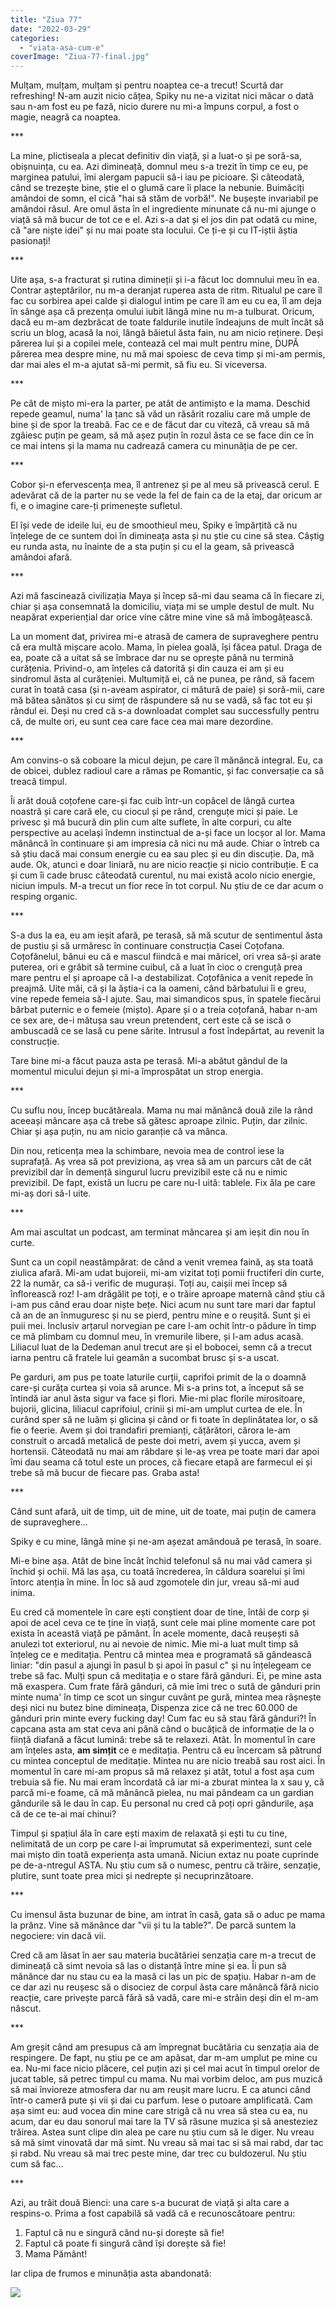 ```yaml
---
title: "Ziua 77"
date: "2022-03-29"
categories: 
  - "viata-asa-cum-e"
coverImage: "Ziua-77-final.jpg"
---
```


Mulțam, mulțam, mulțam și pentru noaptea ce-a trecut! Scurtă dar refreshing! N-am auzit nicio cățea, Spiky nu ne-a vizitat nici măcar o dată sau n-am fost eu pe fază, nicio durere nu mi-a împuns corpul, a fost o magie, neagră ca noaptea. 

\*\*\*

La mine, plictiseala a plecat definitiv din viață, și a luat-o și pe soră-sa, obișnuința, cu ea. Azi dimineață, domnul meu s-a trezit în timp ce eu, pe marginea patului, îmi alergam papucii să-i iau pe picioare. Și câteodată, când se trezește bine, știe el o glumă care îi place la nebunie. Buimăciți amândoi de somn, el cică "hai să stăm de vorbă!". Ne bușește invariabil pe amândoi râsul. Are omul ăsta în el ingrediente minunate că nu-mi ajunge o viață să mă bucur de tot ce e el. Azi s-a dat și el jos din pat odată cu mine, că "are niște idei" și nu mai poate sta locului. Ce ți-e și cu IT-iștii ăștia pasionați!

\*\*\*

Uite așa, s-a fracturat și rutina dimineții și i-a făcut loc domnului meu în ea. Contrar așteptărilor, nu m-a deranjat ruperea asta de ritm. Ritualul pe care îl fac cu sorbirea apei calde și dialogul intim pe care îl am eu cu ea, îl am deja în sânge așa că prezența omului iubit lângă mine nu m-a tulburat. Oricum, dacă eu m-am dezbrăcat de toate faldurile inutile îndeajuns de mult încât să scriu un blog, acasă la noi, lângă băietul ăsta fain, nu am nicio reținere. Deși părerea lui și a copilei mele, contează cel mai mult pentru mine, DUPĂ părerea mea despre mine, nu mă mai spoiesc de ceva timp și mi-am permis, dar mai ales el m-a ajutat să-mi permit, să fiu eu. Si viceversa.

\*\*\*

Pe cât de mișto mi-era la parter, pe atât de antimișto e la mama. Deschid repede geamul, numa' la țanc să văd un răsărit rozaliu care mă umple de bine și de spor la treabă. Fac ce e de făcut dar cu viteză, că vreau să mă zgâiesc puțin pe geam, să mă așez puțin în rozul ăsta ce se face din ce în ce mai intens și la mama nu cadrează camera cu minunăția de pe cer.

\*\*\*

Cobor și-n efervescența mea, îl antrenez și pe al meu să privească cerul. E adevărat că de la parter nu se vede la fel de fain ca de la etaj, dar oricum ar fi, e o imagine care-ți primenește sufletul.

El își vede de ideile lui, eu de smoothieul meu, Spiky e împărțită că nu înțelege de ce suntem doi în dimineața asta și nu știe cu cine să stea. Câștig eu runda asta, nu înainte de a sta puțin și cu el la geam, să privească amândoi afară.

\*\*\*

Azi mă fascinează civilizația Maya și încep să-mi dau seama că în fiecare zi, chiar și așa consemnată la domiciliu, viața mi se umple destul de mult. Nu neapărat experiențial dar orice vine către mine vine să mă îmbogățească.

La un moment dat, privirea mi-e atrasă de camera de supraveghere pentru că era multă mișcare acolo. Mama, în pielea goală, își făcea patul. Draga de ea, poate că a uitat să se îmbrace dar nu se oprește până nu termină curățenia. Privind-o, am înțeles că datorită și din cauza ei am și eu sindromul ăsta al curățeniei. Multumiță ei, că ne punea, pe rând, să facem curat în toată casa (și n-aveam aspirator, ci mătură de paie) și soră-mii, care mă bătea sănătos și cu simț de răspundere să nu se vadă, să fac tot eu și rândul ei. Deși nu cred că s-a downloadat complet sau successfully pentru că, de multe ori, eu sunt cea care face cea mai mare dezordine.

\*\*\*

Am convins-o să coboare la micul dejun, pe care îl mănâncă integral. Eu, ca de obicei, dublez radioul care a rămas pe Romantic, și fac conversație ca să treacă timpul.

Îi arăt două coțofene care-și fac cuib într-un copăcel de lângă curtea noastră și care cară ele, cu ciocul și pe rând, crenguțe mici și paie. Le privesc și mă bucură din plin cum alte suflete, în alte corpuri, cu alte perspective au același îndemn instinctual de a-și face un locșor al lor. Mama mănâncă în continuare și am impresia că nici nu mă aude. Chiar o întreb ca să știu dacă mai consum energie cu ea sau plec și eu din discuție. Da, mă aude. Ok, atunci e doar liniară, nu are nicio reacție și nicio contribuție. E ca și cum îi cade brusc câteodată curentul, nu mai există acolo nicio energie, niciun impuls. M-a trecut un fior rece în tot corpul. Nu știu de ce dar acum o resping organic.

\*\*\*

S-a dus la ea, eu am ieșit afară, pe terasă, să mă scutur de sentimentul ăsta de pustiu și să urmăresc în continuare construcția Casei Coțofana. Coțofănelul, bănui eu că e mascul fiindcă e mai măricel, ori vrea să-și arate puterea, ori e grăbit să termine cuibul, că a luat în cioc o crenguță prea mare pentru el și aproape că l-a destabilizat. Coțofănica a venit repede în preajmă. Uite măi, că și la ăștia-i ca la oameni, când bărbatului îi e greu, vine repede femeia să-l ajute. Sau, mai simandicos spus, în spatele fiecărui bărbat puternic e o femeie (mișto). Apare și o a treia coțofană, habar n-am ce sex are, de-i mătușa sau vreun pretendent, cert este că se iscă o ambuscadă ce se lasă cu pene sărite. Intrusul a fost îndepărtat, au revenit la construcție. 

Tare bine mi-a făcut pauza asta pe terasă. Mi-a abătut gândul de la momentul micului dejun și mi-a împrospătat un strop energia. 

\*\*\*

Cu suflu nou, încep bucătăreala. Mama nu mai mănâncă două zile la rând aceeași mâncare așa că trebe să gătesc aproape zilnic. Puțin, dar zilnic. Chiar și așa puțin, nu am nicio garanție că va mânca.

Din nou, reticența mea la schimbare, nevoia mea de control iese la suprafață. Aș vrea să pot previziona, aș vrea să am un parcurs cât de cât previzibil dar în demență singurul lucru previzibil este că nu e nimic previzibil. De fapt, există un lucru pe care nu-l uită: tablele. Fix ăla pe care mi-aș dori să-l uite.

\*\*\*

Am mai ascultat un podcast, am terminat mâncarea și am ieșit din nou în curte.

Sunt ca un copil neastâmpărat: de când a venit vremea faină, aș sta toată ziulica afară. Mi-am udat bujoreii, mi-am vizitat toți pomii fructiferi din curte, 22 la număr, ca să-i verific de mugurași. Toți au, caișii mei încep să înflorească roz! I-am drăgălit pe toți, e o trăire aproape maternă când știu că i-am pus când erau doar niște bețe. Nici acum nu sunt tare mari dar faptul că an de an înmuguresc și nu se pierd, pentru mine e o reușită. Sunt și ei puii mei. Inclusiv arțarul norvegian pe care l-am ochit într-o pădure în timp ce mă plimbam cu domnul meu, în vremurile libere, și l-am adus acasă. Liliacul luat de la Dedeman anul trecut are și el bobocei, semn că a trecut iarna pentru că fratele lui geamăn a sucombat brusc și s-a uscat.

Pe garduri, am pus pe toate laturile curții, caprifoi primit de la o doamnă care-și curăța curtea și voia să arunce. Mi s-a prins tot, a început să se întindă iar anul ăsta sigur va face și flori. Mie-mi plac florile mirositoare, bujorii, glicina, liliacul caprifoiul, crinii și mi-am umplut curtea de ele. În curând sper să ne luăm și glicina și când or fi toate în deplinătatea lor, o să fie o feerie. Avem și doi trandafiri premianți, cățărători, cărora le-am construit o arcadă metalică de peste doi metri, avem și yucca, avem și hortensii. Câteodată nu mai am răbdare și le-aș vrea pe toate mari dar apoi îmi dau seama că totul este un proces, că fiecare etapă are farmecul ei și trebe să mă bucur de fiecare pas. Graba asta!

\*\*\*

Când sunt afară, uit de timp, uit de mine, uit de toate, mai puțin de camera de supraveghere…

Spiky e cu mine, lângă mine și ne-am așezat amândouă pe terasă, în soare. 

Mi-e bine așa. Atât de bine încât închid telefonul să nu mai văd camera și închid și ochii. Mă las așa, cu toată încrederea, în căldura soarelui și îmi întorc atenția în mine. În loc să aud zgomotele din jur, vreau să-mi aud inima. 

Eu cred că momentele în care ești conștient doar de tine, întâi de corp și apoi de acel ceva ce te ține în viață, sunt cele mai pline momente care pot exista în această viață pe pământ. În acele momente, dacă reușești să anulezi tot exteriorul, nu ai nevoie de nimic. Mie mi-a luat mult timp să înțeleg ce e meditația. Pentru că mintea mea e programată să gândească liniar: "din pasul a ajungi în pasul b și apoi în pasul c" și nu înțelegeam ce trebe să fac. Mulți spun că meditația e o stare fără gânduri. Ei, pe mine asta mă exaspera. Cum frate fără gânduri, că mie îmi trec o sută de gânduri prin minte numa' în timp ce scot un singur cuvânt pe gură, mintea mea râșnește deși nici nu butez bine dimineața, Dispenza zice că ne trec 60.000 de gânduri prin minte every fucking day! Cum fac eu să stau fără gânduri?! În capcana asta am stat ceva ani până când o bucățică de informație de la o ființă diafană a făcut lumină: trebe să te relaxezi. Atât. În momentul în care am înțeles asta, **am simțit** ce e meditația. Pentru că eu încercam să pătrund cu mintea conceptul de meditație. Mintea nu are nicio treabă sau rost aici. În momentul în care mi-am propus să mă relaxez și atât, totul a fost așa cum trebuia să fie. Nu mai eram încordată că iar mi-a zburat mintea la x sau y, că parcă mi-e foame, că mă mănâncă pielea, nu mai pândeam ca un gardian gândurile să le dau în cap. Eu personal nu cred că poți opri gândurile, așa că de ce te-ai mai chinui? 

Timpul și spațiul ăla în care ești maxim de relaxată și ești tu cu tine, nelimitată de un corp pe care l-ai împrumutat să experimentezi, sunt cele mai mișto din toată experiența asta umană. Niciun extaz nu poate cuprinde pe de-a-ntregul ASTA. Nu știu cum să o numesc, pentru că trăire, senzație, plutire, sunt toate prea mici și nedrepte și necuprinzătoare.

\*\*\*

Cu imensul ăsta buzunar de bine, am intrat în casă, gata să o aduc pe mama la prânz. Vine să mănânce dar "vii și tu la table?". De parcă suntem la negociere: vin dacă vii. 

Cred că am lăsat în aer sau materia bucătăriei senzația care m-a trecut de dimineață că simt nevoia să las o distanță între mine și ea. Îi pun să mănânce dar nu stau cu ea la masă ci las un pic de spațiu. Habar n-am de ce dar azi nu reușesc să o disociez de corpul ăsta care mănâncă fără nicio reacție, care privește parcă fără să vadă, care mi-e străin deși din el m-am născut.

\*\*\*

Am greșit când am presupus că am împregnat bucătăria cu senzația aia de respingere. De fapt, nu știu pe ce am apăsat, dar m-am umplut pe mine cu ea. Nu-mi face nicio plăcere, cel puțin azi și cel mai acut în timpul orelor de jucat table, să petrec timpul cu mama. Nu mai vorbim deloc, am pus muzică să mai învioreze atmosfera dar nu am reușit mare lucru. E ca atunci când într-o cameră pute și vii și dai cu parfum. Iese o putoare amplificată. Cam așa simt eu: aud vocea din mine care strigă că nu vrea să stea cu ea, nu acum, dar eu dau sonorul mai tare la TV să răsune muzica și să anesteziez trăirea. Astea sunt clipe din alea pe care nu știu cum să le diger. Nu vreau să mă simt vinovată dar mă simt. Nu vreau să mai tac si să mai rabd, dar tac și rabd. Nu vreau să mai trec peste mine, dar trec cu buldozerul. Nu știu cum să fac…

\*\*\*

Azi, au trăit două Bienci: una care s-a bucurat de viață și alta care a respins-o. Prima a fost capabilă să vadă că e recunoscătoare pentru:

1. Faptul că nu e singură când nu-și dorește să fie!
2. Faptul că poate fi singură când își dorește să fie!
3. Mama Pământ!

Iar clipa de frumos e minunăția asta abandonată:

![](images/greenhouse-ziua-77.jpeg)
